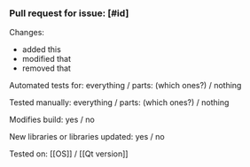 ### Pull request for issue: [#id]

Changes: 

 - added this
 - modified that
 - removed that
 
Automated tests for: everything / parts: (which ones?) / nothing

Tested manually: everything / parts: (which ones?) / nothing

Modifies build: yes / no

New libraries or libraries updated: yes / no

Tested on: [[OS]] / [[Qt version]]
